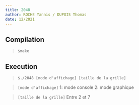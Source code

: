 ```yaml
---
title: 2048
author: ROCHE Yannis / DUPOIS Thomas
date: 12/2021
---
```


## Compilation
>`$make`

## Execution
>`$./2048 [mode d'affichage] [taille de la grille]`

>`[mode d'affichage]` 1: mode console   2: mode graphique

>`[taille de la grille]` Entre 2 et 7

